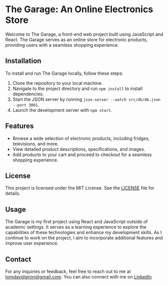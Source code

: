 # The Garage: An Online Electronics Store

Welcome to The Garage, a front-end web project built using JavaScript and React. The Garage serves as an online store for electronic products, providing users with a seamless shopping experience.

## Installation

To install and run The Garage locally, follow these steps:

1. Clone the repository to your local machine.
2. Navigate to the project directory and run `npm install` to install dependencies.
3. Start the JSON server by running `json-server --watch src/db/db.json --port 3001`.
4. Launch the development server with `npm start`.

## Features

- Browse a wide selection of electronic products, including fridges, televisions, and more.
- View detailed product descriptions, specifications, and images.
- Add products to your cart and proceed to checkout for a seamless shopping experience.

## License

This project is licensed under the MIT License. See the [LICENSE](LICENSE) file for details.

## Usage

The Garage is my first project using React and JavaScript outside of academic settings. It serves as a learning experience to explore the capabilities of these technologies and enhance my development skills. As I continue to work on the project, I aim to incorporate additional features and improve user experience.

## Contact

For any inquiries or feedback, feel free to reach out to me at tomdavidgiron@gmail.com. You can also connect with me on [LinkedIn](https://www.linkedin.com/in/tom-giron-733921198/)
